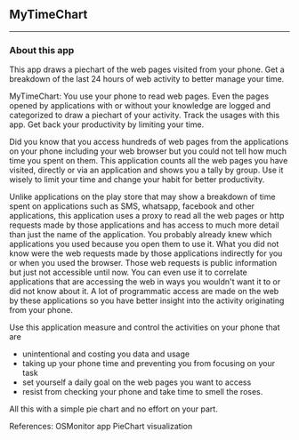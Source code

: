 ## MyTimeChart
------------------------

### About this app
This app draws a piechart of the web pages visited from your phone. Get a breakdown of the last 24 hours of web activity to better manage your time.

MyTimeChart:
You use your phone to read web pages. Even the pages opened by applications with or without your knowledge are logged and categorized to draw a piechart of your activity.
Track the usages with this app. Get back your productivity by limiting your time.

Did you know that you access hundreds of web pages from the applications on your phone including your web browser but you could not tell how much time you spent on them. This application counts all the web pages you have visited, directly or via an application and shows you a tally by group. Use it wisely to limit your time and change your habit for better productivity.

Unlike applications on the play store that may show a breakdown of time spent on applications such as SMS, whatsapp, facebook and other applications, this application uses a proxy to read all the web pages or http requests made by those applications and has access to much more detail than just the name of the application. You probably already knew which applications you used because you open them to use it. What you did not know were the web requests made by those applications indirectly for you or when you used the browser. Those web requests is public information but just not accessible until now. You can even use it to correlate applications that are accessing the web in ways you wouldn't want it to or did not know about it. A lot of programmatic access are made on the web by these applications so you have better insight into the activity originating from your phone.

Use this application measure and control the activities on your phone that are
- unintentional and costing you data and usage
- taking up your phone time and preventing you from focusing on your task
- set yourself a daily goal on the web pages you want to access
- resist from checking your phone and take time to smell the roses.

All this with a simple pie chart and no effort on your part.

References: OSMonitor app
                       PieChart visualization
